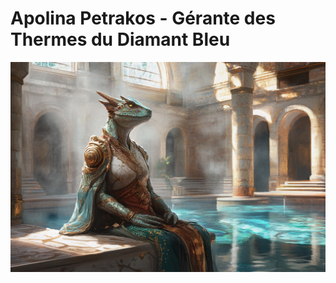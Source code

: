 # Apolina Petrakos - Gérante des Thermes du Diamant Bleu
![Apolina Petrakos](../../../_images/Apolina_Petrakos.png)